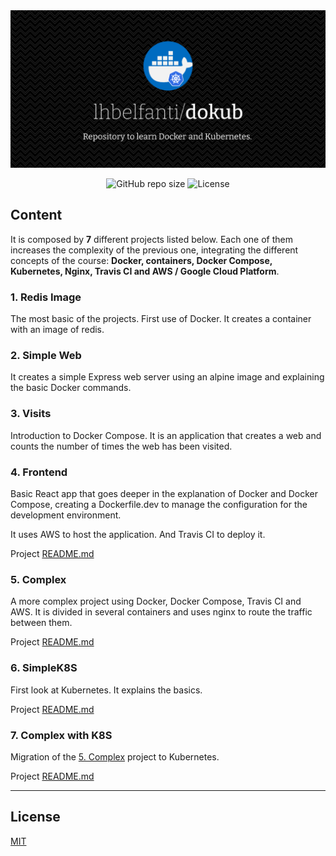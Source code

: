<div align="center">
  <picture>
    <source media="(prefers-color-scheme: dark)" srcset="media/dokub-dark.png">
    <source media="(prefers-color-scheme: light)" srcset="media/dokub-light.png">
    <img alt="Dokub - Repository to learn Docker and Kubernetes." src="media/dokub-dark.png">
  </picture>

  <br />

  ![GitHub repo size](https://img.shields.io/github/repo-size/lhbelfanti/dokub?style=for-the-badge)
  ![License](https://img.shields.io/github/license/lhbelfanti/dokub?style=for-the-badge)
</div>

## Content
It is composed by __**7**__ different projects listed below. Each one of them increases the complexity of the previous one, integrating the different concepts of the course: **Docker, containers, Docker Compose, Kubernetes, Nginx, Travis CI and AWS / Google Cloud Platform**.

### 1. Redis Image
The most basic of the projects. First use of Docker. It creates a container with an image of redis.

### 2. Simple Web
It creates a simple Express web server using an alpine image and explaining the basic Docker commands.

### 3. Visits
Introduction to Docker Compose. It is an application that creates a web and counts the number of times the web has been visited.

### 4. Frontend
Basic React app that goes deeper in the explanation of Docker and Docker Compose, creating a Dockerfile.dev to manage the configuration for the development environment.

It uses AWS to host the application. And Travis CI to deploy it.

Project [README.md](./04-frontend/README.md)

### 5. Complex
A more complex project using Docker, Docker Compose, Travis CI and AWS. It is divided in several containers and uses nginx to route the traffic between them.

Project [README.md](./05-complex/README.md)

### 6. SimpleK8S
First look at Kubernetes. It explains the basics.

Project [README.md](./06-simplek8s/README.md)

### 7. Complex with K8S
Migration of the [5. Complex](#5.-complex) project to Kubernetes.

Project [README.md](./07-complex-with-k8s/README.md)

---
## License

[MIT](https://choosealicense.com/licenses/mit/)
